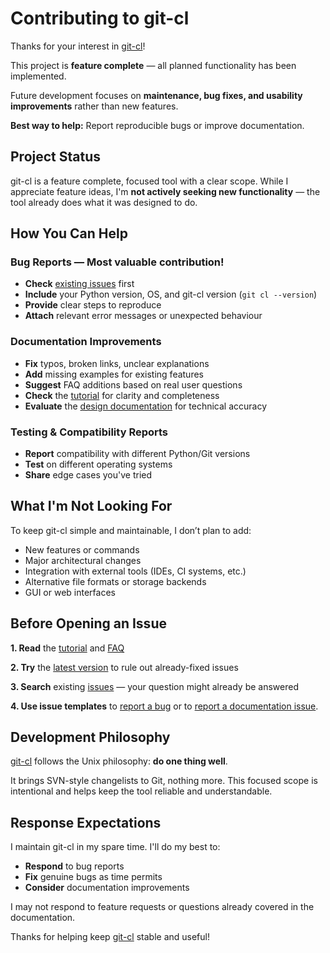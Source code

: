 # Contributing to git-cl

Thanks for your interest in [git-cl](https://github.com/BHFock/git-cl)! 

This project is **feature complete** — all planned functionality has been implemented.

Future development focuses on **maintenance, bug fixes, and usability improvements** rather than new features.

**Best way to help:** Report reproducible bugs or improve documentation.

## Project Status

git-cl is a feature complete, focused tool with a clear scope. While I appreciate feature ideas, I'm **not actively seeking new functionality** — the tool already does what it was designed to do.

## How You Can Help

### Bug Reports — Most valuable contribution!

- **Check** [existing issues](https://github.com/BHFock/git-cl/issues) first
- **Include** your Python version, OS, and git-cl version (`git cl --version`)
- **Provide** clear steps to reproduce
- **Attach** relevant error messages or unexpected behaviour

### Documentation Improvements

- **Fix** typos, broken links, unclear explanations
- **Add** missing examples for existing features  
- **Suggest** FAQ additions based on real user questions
- **Check** the [tutorial](docs/tutorial.md) for clarity and completeness
- **Evaluate** the [design documentation](docs/design-notes.md) for technical accuracy

### Testing & Compatibility Reports

- **Report** compatibility with different Python/Git versions
- **Test** on different operating systems
- **Share** edge cases you've tried

## What I'm Not Looking For

To keep git-cl simple and maintainable, I don’t plan to add:

- New features or commands
- Major architectural changes
- Integration with external tools (IDEs, CI systems, etc.)
- Alternative file formats or storage backends
- GUI or web interfaces

## Before Opening an Issue

**1. Read** the [tutorial](docs/tutorial.md) and [FAQ](docs/tutorial.md#5-faq--common-pitfalls)

**2. Try** the [latest version](https://raw.githubusercontent.com/BHFock/git-cl/main/git-cl) to rule out already-fixed issues

**3. Search** existing [issues](https://github.com/BHFock/git-cl/issues) — your question might already be answered

**4. Use issue templates** to [report a bug](https://github.com/BHFock/git-cl/issues/new?template=bug_report.md) or to [report a documentation issue](https://github.com/BHFock/git-cl/issues/new?template=documentation-issue.md).

## Development Philosophy

[git-cl](https://github.com/BHFock/git-cl) follows the Unix philosophy: **do one thing well**. 

It brings SVN-style changelists to Git, nothing more. This focused scope is intentional and helps keep the tool reliable and understandable.

## Response Expectations

I maintain git-cl in my spare time. I'll do my best to:

- **Respond** to bug reports
- **Fix** genuine bugs as time permits
- **Consider** documentation improvements

I may not respond to feature requests or questions already covered in the documentation.

Thanks for helping keep [git-cl](https://github.com/BHFock/git-cl) stable and useful!
